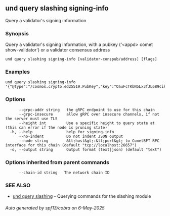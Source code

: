 ## und query slashing signing-info

Query a validator's signing information

### Synopsis

Query a validator's signing information, with a pubkey ('&lt;appd&gt; comet show-validator') or a validator consensus address

```
und query slashing signing-info [validator-conspub/address] [flags]
```

### Examples

```
und query slashing signing-info '{"@type":"/cosmos.crypto.ed25519.PubKey","key":"OauFcTKbN5Lx3fJL689cikXBqe+hcp6Y+x0rYUdR9Jk="}'
```

### Options

```
      --grpc-addr string   the gRPC endpoint to use for this chain
      --grpc-insecure      allow gRPC over insecure channels, if not the server must use TLS
      --height int         Use a specific height to query state at (this can error if the node is pruning state)
  -h, --help               help for signing-info
      --no-indent          Do not indent JSON output
      --node string        &lt;host&gt;:&lt;port&gt; to CometBFT RPC interface for this chain (default "tcp://localhost:26657")
  -o, --output string      Output format (text|json) (default "text")
```

### Options inherited from parent commands

```
      --chain-id string   The network chain ID
```

### SEE ALSO

* [und query slashing](und_query_slashing.md)	 - Querying commands for the slashing module

###### Auto generated by spf13/cobra on 6-May-2025
